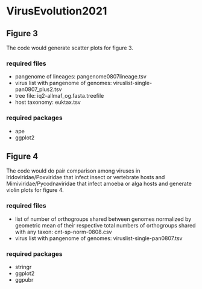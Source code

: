 # VirusEvolution2021

## Figure 3

The code would generate scatter plots for figure 3.

### required files

- pangenome of lineages: pangenome0807lineage.tsv
- virus list with pangenome of genomes: viruslist-single-pan0807_plus2.tsv
- tree file: iq2-allmaf_og.fasta.treefile
- host taxonomy: euktax.tsv

### required packages

 - ape
 - ggplot2


## Figure 4

The code would do pair comparison among viruses in Iridoviridae/Poxviridae that infect insect or vertebrate hosts and Mimiviridae/Pycodnaviridae that infect amoeba or alga hosts and generate violin plots for figure 4.

### required files

- list of number of orthogroups shared between genomes normalized by geometric mean of their respective total numbers of orthogroups shared with any taxon: cnt-sp-norm-0808.csv
- virus list with pangenome of genomes: viruslist-single-pan0807.tsv

### required packages

- stringr
- ggplot2
- ggpubr

